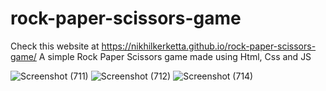 # rock-paper-scissors-game
Check this website at https://nikhilkerketta.github.io/rock-paper-scissors-game/
A simple Rock Paper Scissors game made using Html, Css and JS


![Screenshot (711)](https://github.com/nikhilkerketta/rock-paper-scissors-game/assets/43075931/f4312241-ae26-4e94-af63-f91064fe5715)
![Screenshot (712)](https://github.com/nikhilkerketta/rock-paper-scissors-game/assets/43075931/aaacc626-5124-4a06-a9da-fb4e03f2eb41)
![Screenshot (714)](https://github.com/nikhilkerketta/rock-paper-scissors-game/assets/43075931/7c3a05e0-c859-4635-ac05-11055e4a9c02)

